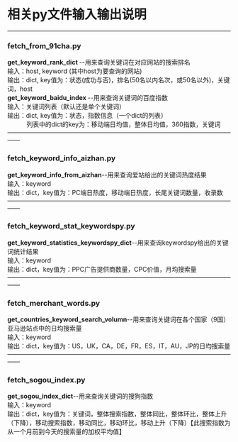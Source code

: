 # 相关py文件输入输出说明
***
### fetch\_from\_91cha.py
<b> get\_keyword\_rank\_dict </b>--用来查询关键词在对应网站的搜索排名
<br>输入：host,&nbsp;keyword&nbsp;(其中host为要查询的网站)
<br>输出：dict,&nbsp;key值为：状态(成功与否)，排名(50名以内名次，或50名以外)，关键词，host
<br><b> get\_keyword\_baidu\_index </b>--用来查询关键词的百度指数
<br>输入：关键词列表（默认还是单个关键词）
<br>输出：dict,&nbsp;key值为：状态，指数信息（一个dict的列表）
<br>&nbsp;&nbsp;&nbsp;&nbsp;&nbsp;&nbsp;&nbsp;&nbsp;&nbsp;&nbsp;
列表中的dict的key为：移动端日均值，整体日均值，360指数，关键词
——————————————————————————————————————<br>
### fetch\_keyword\_info\_aizhan.py
<b>get\_keyword\_info\_from\_aizhan</b>--用来查询爱站给出的关键词热度结果
<br>输入：keyword
<br>输出：dict，key值为：PC端日热度，移动端日热度，长尾关键词数量，收录数
——————————————————————————————————————<br>
### fetch\_keyword\_stat\_keywordspy.py
<b>get\_keyword\_statistics\_keywordspy\_dict</b>--用来查询keywordspy给出的关键词统计结果
<br>输入：keyword
<br>输出：dict，key值为：PPC广告提供商数量，CPC价值，月均搜索量
——————————————————————————————————————<br>
### fetch\_merchant\_words.py
<b>get\_countries\_keyword\_search\_volumn</b>--用来查询关键词在各个国家（9国）亚马逊站点中的日均搜索量
<br>输入：keyword
<br>输出：dict，key值为：US，UK，CA，DE，FR，ES，IT，AU，JP的日均搜索量
——————————————————————————————————————<br>
### fetch\_sogou\_index.py
<b>get\_sogou\_index\_dict</b>--用来查询关键词的搜狗指数
<br>输入：keyword
<br>输出：dict，key值为：关键词，整体搜索指数，整体同比，整体环比，整体上升（下降），移动搜索指数，移动同比，移动环比，移动上升（下降）【此搜索指数为从一个月前到今天的搜索量的加权平均值】
